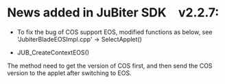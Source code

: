 # News added in JuBiter SDK　v2.2.7:
  + To fix the bug of COS support EOS, modified functions as below, see 
  'JubiterBladeEOSImpl.cpp' -> SelectApplet()

  + JUB_CreateContextEOS()

  The method need to get the version of COS first,  and then send the COS version to the applet after switching to EOS.
  
